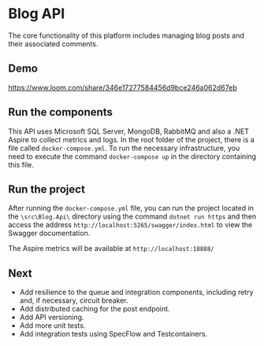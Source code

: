 # Blog API

The core functionality of this platform includes managing blog posts and their
associated comments.

## Demo
 https://www.loom.com/share/346e17277584456d9bce246a062d67eb

## Run the components

This API uses Microsoft SQL Server, MongoDB, RabbitMQ and also a .NET Aspire to collect metrics and logs.
In the root folder of the project, there is a file called `docker-compose.yml`. To run the necessary infrastructure, you need to execute the command `docker-compose up` in the directory containing this file.

## Run the project

After running the `docker-compose.yml` file, you can run the project located in the `\src\Blog.Api\` directory using the command `dotnet run https` and then access the address `http://localhost:5265/swagger/index.html` to view the Swagger documentation.

The Aspire metrics will be available at `http://localhost:18888/`

## Next 

- Add resilience to the queue and integration components, including retry and, if necessary, circuit breaker.
- Add distributed caching for the post endpoint.
- Add API versioning.
- Add more unit tests.
- Add integration tests using SpecFlow and Testcontainers.

